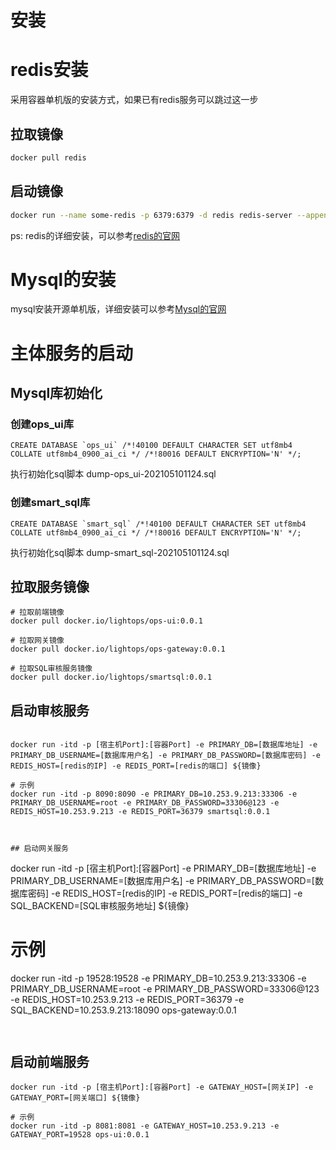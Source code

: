 # 安装

# redis安装

采用容器单机版的安装方式，如果已有redis服务可以跳过这一步

## 拉取镜像

```bash
docker pull redis
```

## 启动镜像

```bash
docker run --name some-redis -p 6379:6379 -d redis redis-server --appendonly yes
```

ps: redis的详细安装，可以参考[redis的官网](https://hub.docker.com/_/redis/)

# Mysql的安装

mysql安装开源单机版，详细安装可以参考[Mysql的官网](https://www.mysql.com/)


# 主体服务的启动

## Mysql库初始化

### 创建ops_ui库
```
CREATE DATABASE `ops_ui` /*!40100 DEFAULT CHARACTER SET utf8mb4 COLLATE utf8mb4_0900_ai_ci */ /*!80016 DEFAULT ENCRYPTION='N' */;
```
执行初始化sql脚本 dump-ops_ui-202105101124.sql

### 创建smart_sql库

```
CREATE DATABASE `smart_sql` /*!40100 DEFAULT CHARACTER SET utf8mb4 COLLATE utf8mb4_0900_ai_ci */ /*!80016 DEFAULT ENCRYPTION='N' */;

```
执行初始化sql脚本 dump-smart_sql-202105101124.sql

## 拉取服务镜像

```
# 拉取前端镜像
docker pull docker.io/lightops/ops-ui:0.0.1

# 拉取网关镜像
docker pull docker.io/lightops/ops-gateway:0.0.1

# 拉取SQL审核服务镜像
docker pull docker.io/lightops/smartsql:0.0.1
```

## 启动审核服务

```

docker run -itd -p [宿主机Port]:[容器Port] -e PRIMARY_DB=[数据库地址] -e PRIMARY_DB_USERNAME=[数据库用户名] -e PRIMARY_DB_PASSWORD=[数据库密码] -e REDIS_HOST=[redis的IP] -e REDIS_PORT=[redis的端口] ${镜像} 

# 示例
docker run -itd -p 8090:8090 -e PRIMARY_DB=10.253.9.213:33306 -e PRIMARY_DB_USERNAME=root -e PRIMARY_DB_PASSWORD=33306@123 -e REDIS_HOST=10.253.9.213 -e REDIS_PORT=36379 smartsql:0.0.1



## 启动网关服务

```
docker run -itd -p [宿主机Port]:[容器Port] -e PRIMARY_DB=[数据库地址] -e PRIMARY_DB_USERNAME=[数据库用户名] -e PRIMARY_DB_PASSWORD=[数据库密码] -e REDIS_HOST=[redis的IP] -e REDIS_PORT=[redis的端口] -e SQL_BACKEND=[SQL审核服务地址] ${镜像} 

# 示例
docker run -itd -p 19528:19528 -e PRIMARY_DB=10.253.9.213:33306 -e PRIMARY_DB_USERNAME=root -e PRIMARY_DB_PASSWORD=33306@123 -e REDIS_HOST=10.253.9.213 -e REDIS_PORT=36379 -e SQL_BACKEND=10.253.9.213:18090 ops-gateway:0.0.1
```


```

## 启动前端服务

```
docker run -itd -p [宿主机Port]:[容器Port] -e GATEWAY_HOST=[网关IP] -e GATEWAY_PORT=[网关端口] ${镜像} 

# 示例
docker run -itd -p 8081:8081 -e GATEWAY_HOST=10.253.9.213 -e GATEWAY_PORT=19528 ops-ui:0.0.1
```

